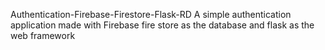 Authentication-Firebase-Firestore-Flask-RD
A simple authentication application made with Firebase fire store as the database and flask as the web framework